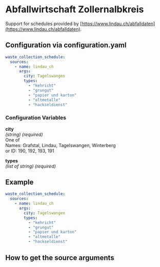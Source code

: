 # Abfallwirtschaft Zollernalbkreis

Support for schedules provided by [https://www.lindau.ch/abfalldaten](https://www.lindau.ch/abfalldaten).



## Configuration via configuration.yaml

```yaml
waste_collection_schedule:
  sources:
    - name: lindau_ch
      args:
        city: Tagelswangen
        types:
          - "kehricht"
          - "grungut"
          - "papier und karton"
          - "altmetalle" 
          - "hackseldienst"
```

### Configuration Variables

**city**<br>
*(string) (required)* <br>
One of <br>
Names: Grafstal, Lindau, Tagelswangen, Winterberg <br>
or ID: 190, 192, 193, 191

**types**<br>
*(list of string) (required)*

## Example

```yaml
waste_collection_schedule:
  sources:
    - name: lindau_ch
      args:
        city: Tagelswangen
        types:
          - "kehricht"
          - "grungut"
          - "papier und karton"
          - "altmetalle" 
          - "hackseldienst"
```

## How to get the source arguments




